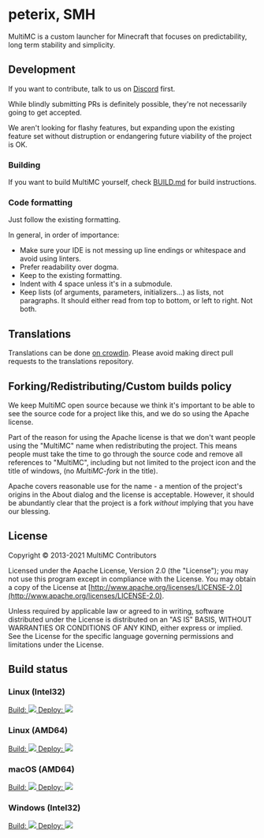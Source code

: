 peterix, SMH
=====================



MultiMC is a custom launcher for Minecraft that focuses on predictability, long term stability and simplicity.

## Development
If you want to contribute, talk to us on [Discord](https://discord.gg/multimc) first.

While blindly submitting PRs is definitely possible, they're not necessarily going to get accepted.

We aren't looking for flashy features, but expanding upon the existing feature set without distruption or endangering future viability of the project is OK.

### Building
If you want to build MultiMC yourself, check [BUILD.md](BUILD.md) for build instructions.

### Code formatting
Just follow the existing formatting.

In general, in order of importance:
* Make sure your IDE is not messing up line endings or whitespace and avoid using linters.
* Prefer readability over dogma.
* Keep to the existing formatting.
* Indent with 4 space unless it's in a submodule.
* Keep lists (of arguments, parameters, initializers...) as lists, not paragraphs. It should either read from top to bottom, or left to right. Not both.


## Translations
Translations can be done [on crowdin](https://translate.multimc.org). Please avoid making direct pull requests to the translations repository.

## Forking/Redistributing/Custom builds policy
We keep MultiMC open source because we think it's important to be able to see the source code for a project like this, and we do so using the Apache license.

Part of the reason for using the Apache license is that we don't want people using the "MultiMC" name when redistributing the project. This means people must take the time to go through the source code and remove all references to "MultiMC", including but not limited to the project icon and the title of windows, (no *MultiMC-fork* in the title).

Apache covers reasonable use for the name - a mention of the project's origins in the About dialog and the license is acceptable. However, it should be abundantly clear that the project is a fork *without* implying that you have our blessing.


## License
Copyright &copy; 2013-2021 MultiMC Contributors

Licensed under the Apache License, Version 2.0 (the "License"); you may not use this program except in compliance with the License. You may obtain a copy of the License at [http://www.apache.org/licenses/LICENSE-2.0](http://www.apache.org/licenses/LICENSE-2.0).

Unless required by applicable law or agreed to in writing, software distributed under the License is distributed on an "AS IS" BASIS, WITHOUT WARRANTIES OR CONDITIONS OF ANY KIND, either express or implied. See the License for the specific language governing permissions and limitations under the License.

## Build status
### Linux (Intel32)
<a href="https://teamcity.multimc.org/viewType.html?buildTypeId=Launcher_Launcher_Linux32_Build&guest=1">
Build: <img src="https://teamcity.multimc.org/app/rest/builds/buildType:(id:Launcher_Launcher_Linux32_Build)/statusIcon"/>
</a>
<a href="https://teamcity.multimc.org/viewType.html?buildTypeId=Launcher_Launcher_Linux32_Deploy&guest=1">
Deploy: <img src="https://teamcity.multimc.org/app/rest/builds/buildType:(id:Launcher_Launcher_Linux32_Deploy)/statusIcon"/>
</a>

### Linux (AMD64)
<a href="https://teamcity.multimc.org/viewType.html?buildTypeId=Launcher_Launcher_Linux64_Build&guest=1">
Build: <img src="https://teamcity.multimc.org/app/rest/builds/buildType:(id:Launcher_Launcher_Linux64_Build)/statusIcon"/>
</a>
<a href="https://teamcity.multimc.org/viewType.html?buildTypeId=Launcher_Launcher_Linux64_Deploy&guest=1">
Deploy: <img src="https://teamcity.multimc.org/app/rest/builds/buildType:(id:Launcher_Launcher_Linux64_Deploy)/statusIcon"/>
</a>

### macOS (AMD64)
<a href="https://teamcity.multimc.org/viewType.html?buildTypeId=Launcher_Launcher_MacOS_Build&guest=1">
Build: <img src="https://teamcity.multimc.org/app/rest/builds/buildType:(id:Launcher_Launcher_MacOS_Build)/statusIcon"/>
</a>
<a href="https://teamcity.multimc.org/viewType.html?buildTypeId=Launcher_Launcher_MacOS_Deploy&guest=1">
Deploy: <img src="https://teamcity.multimc.org/app/rest/builds/buildType:(id:Launcher_Launcher_MacOS_Deploy)/statusIcon"/>
</a>

### Windows (Intel32)
<a href="https://teamcity.multimc.org/viewType.html?buildTypeId=Launcher_Launcher_Windows_Build&guest=1">
Build: <img src="https://teamcity.multimc.org/app/rest/builds/buildType:(id:Launcher_Launcher_Windows_Build)/statusIcon"/>
</a>
<a href="https://teamcity.multimc.org/viewType.html?buildTypeId=Launcher_Launcher_Windows_Deploy&guest=1">
Deploy: <img src="https://teamcity.multimc.org/app/rest/builds/buildType:(id:Launcher_Launcher_Windows_Deploy)/statusIcon"/>
</a>
